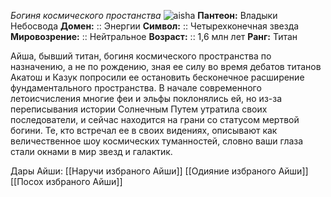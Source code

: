 *Богиня космического простанства*
![aisha](https://i.imgur.com/IURu2zJ.png)
**Пантеон:** Владыки Небосвода
**Домен:** :: Энергии
**Символ:**        :: Четырехконечная звезда
**Мировозрение:**   :: Нейтральное
**Возраст:**     :: 1,6 млн лет
**Ранг:** Титан

Айша, бывший титан, богиня космического пространства по назначению, а не по рождению, зная ее силу во время дебатов титанов Акатош и Казук попросили ее остановить бесконечное расширение фундаментального пространства. В начале современного летоисчисления многие феи и эльфы поклонялись ей, но из-за переписывания истории Солнечным Путем утратила своих последователи, и сейчас находится на грани со статусом мертвой богини. Те, кто встречал ее в своих видениях, описывают как величественное шоу космических туманностей, словно ваши глаза стали окнами в мир звезд и галактик. 

Дары Айши:
[[Наручи избраного Айши]]
[[Одияние избраного Айши]]
[[Посох избраного Айши]]
